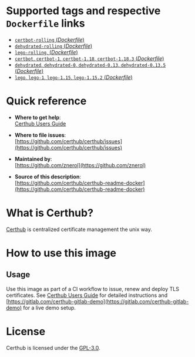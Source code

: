 # Supported tags and respective `Dockerfile` links

-	[`certbot-rolling` (*Dockerfile*)](https://github.com/certhub/certhub-certbot-docker/blob/develop/Dockerfile)
-	[`dehydrated-rolling` (*Dockerfile*)](https://github.com/certhub/certhub-dehydrated-docker/blob/develop/Dockerfile)
-	[`lego-rolling`, (*Dockerfile*)](https://github.com/certhub/certhub-lego-docker/blob/develop/Dockerfile)
-	[`certbot`, `certbot-1`, `certbot-1.18`, `certbot-1.18.3` (*Dockerfile*)](https://github.com/certhub/certhub-certbot-docker/blob/v1.18.3/Dockerfile)
-	[`dehydrated`, `dehydrated-0`, `dehydrated-0.13`, `dehydrated-0.13.5` (*Dockerfile*)](https://github.com/certhub/certhub-dehydrated-docker/blob/v0.13.5/Dockerfile)
-	[`lego`, `lego-1`, `lego-1.15`, `lego-1.15.2` (*Dockerfile*)](https://github.com/certhub/certhub-lego-docker/blob/v1.15.2/Dockerfile)

# Quick reference

-	**Where to get help**:  
	[Certhub Users Guide](https://certhub.readthedocs.io/)

-	**Where to file issues**:  
	[https://github.com/certhub/certhub/issues](https://github.com/certhub/certhub/issues)

-	**Maintained by**:  
	[https://github.com/znerol](https://github.com/znerol)

-	**Source of this description**:  
	[https://github.com/certhub/certhub-readme-docker](https://github.com/certhub/certhub-readme-docker)

# What is Certhub?

[Certhub](https://certhub.io/) is centralized certificate management the unix way.

# How to use this image

## Usage

Use this image as part of a CI workflow to issue, renew and deploy TLS
certificates. See [Certhub Users Guide](https://certhub.readthedocs.io/) for
detailed instructions and
[https://gitlab.com/certhub-gitlab-demo](https://gitlab.com/certhub-gitlab-demo)
for a live demo setup.

# License

Certhub is licensed under the [GPL-3.0](https://github.com/certhub/certhub/blob/main/LICENSE.txt).
